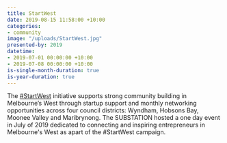 ```yaml
---
title: StartWest
date: 2019-08-15 11:58:00 +10:00
categories:
- community
image: "/uploads/StartWest.jpg"
presented-by: 2019
datetime:
- 2019-07-01 00:00:00 +10:00
- 2019-07-08 00:00:00 +10:00
is-single-month-duration: true
is-year-duration: true
---
```


The [#StartWest](https://www.startwest.org/) initiative supports strong community building in Melbourne’s West through startup support and monthly networking opportunities across four council districts: Wyndham, Hobsons Bay, Moonee Valley and Maribrynong. The SUBSTATION hosted a one day event in July of 2019 dedicated to connecting and inspiring entrepreneurs in Melbourne's West as apart of the #StartWest campaign.